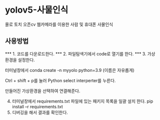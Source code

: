 # yolov5-사물인식
욜로 토치 오픈cv 웹카메라를 이용한 사람 및 휴대폰 사물인식 
## 사용방법
*** 1. 코드를 다운로드한다.
*** 2. 파일탐색기에서 code로 열기를 한다.
*** 3. 가상환경을 설정한다.

터미널창에서 conda create -n myyolo python=3.9 (이름은 자유롭게)

Ctrl + shift + p를 눌러 Python select interperter를 누른다.

만들어진 가상환경을 선택하여 연결해준다.

4. 터미널창에서 requirements.txt 파일에 있는 패키지 목록을 일괄 설치 한다.
pip install –r requirements.txt 
5. 디버깅을 해서 결과를 확인한다.
